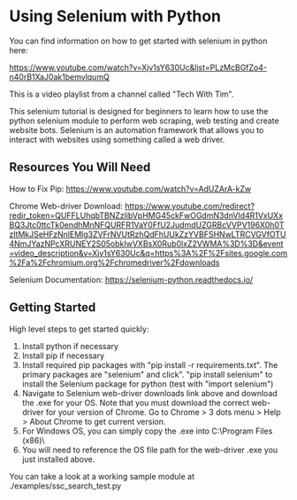 
# Using Selenium with Python #
You can find information on how to get started with selenium in python here:

https://www.youtube.com/watch?v=Xjv1sY630Uc&list=PLzMcBGfZo4-n40rB1XaJ0ak1bemvlqumQ

This is a video playlist from a channel called "Tech With Tim".

This selenium tutorial is designed for beginners to learn how to use the python selenium module to perform web scraping, web testing and create website bots. Selenium is an automation framework that allows you to interact with websites using something called a web driver.


## Resources You Will Need ##
How to Fix Pip:
https://www.youtube.com/watch?v=AdUZArA-kZw

Chrome Web-driver Download:
https://www.youtube.com/redirect?redir_token=QUFFLUhqbTBNZzlibVpHMG45ckFwOGdmN3dnVld4R1VxUXxBQ3Jtc0ttcTk0endhMnNFQURFR1VaY0FfU2JudmdUZGRBcVVPV196X0h0TzltMkJSeHFzNnlEMlg3ZVFrNVUtRzhQdFhUUkZzYVBFSHNwLTRCVGVfOTU4NmJYazNPcXRUNEY2S05obkIwVXBsX0Rub0lxZ2VWMA%3D%3D&event=video_description&v=Xjv1sY630Uc&q=https%3A%2F%2Fsites.google.com%2Fa%2Fchromium.org%2Fchromedriver%2Fdownloads

Selenium Documentation:
https://selenium-python.readthedocs.io/


## Getting Started ##
 High level steps to get started quickly:

1. Install python if necessary
2. Install pip if necessary
3. Install required pip packages with "pip install -r requirements.txt".  The primary packages are "selenium" and click".  "pip install selenium" to install the Selenium package for python (test with "import selenium")
4. Navigate to Selenium web-driver downloads link above and download the .exe for your OS.  Note that you must download the correct web-driver for your version of Chrome.  Go to Chrome > 3 dots menu > Help > About Chrome to get current version.
5. For Windows OS, you can simply copy the .exe into C:\Program Files (x86)\ 
6. You will need to reference the OS file path for the web-driver .exe you just installed above.

You can take a look at a working sample module at ./examples/ssc_search_test.py

 
